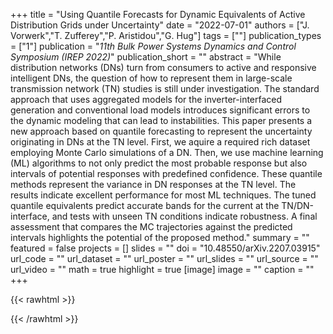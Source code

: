 +++
title = "Using Quantile Forecasts for Dynamic Equivalents of Active Distribution Grids under Uncertainty"
date = "2022-07-01"
authors = ["J. Vorwerk","T. Zufferey","P. Aristidou","G. Hug"]
tags = [""]
publication_types = ["1"]
publication = "_11th Bulk Power Systems Dynamics and Control Symposium (IREP 2022)_"
publication_short = ""
abstract = "While distribution networks (DNs) turn from consumers to active and responsive intelligent DNs, the question of how to represent them in large-scale transmission network (TN) studies is still under investigation. The standard approach that uses aggregated models for the inverter-interfaced generation and conventional load models introduces significant errors to the dynamic modeling that can lead to instabilities. This paper presents a new approach based on quantile forecasting to represent the uncertainty originating in DNs at the TN level. First, we aquire a required rich dataset employing Monte Carlo simulations of a DN. Then, we use machine learning (ML) algorithms to not only predict the most probable response but also intervals of potential responses with predefined confidence. These quantile methods represent the variance in DN responses at the TN level. The results indicate excellent performance for most ML techniques. The tuned quantile equivalents predict accurate bands for the current at the TN/DN-interface, and tests with unseen TN conditions indicate robustness. A final assessment that compares the MC trajectories against the predicted intervals highlights the potential of the proposed method."
summary = ""
featured = false
projects = []
slides = ""
doi = "10.48550/arXiv.2207.03915"
url_code = ""
url_dataset = ""
url_poster = ""
url_slides = ""
url_source = ""
url_video = ""
math = true
highlight = true
[image]
image = ""
caption = ""
+++

{{< rawhtml >}}
<div data-badge-details="right" data-badge-type="medium-donut" data-doi="10.48550/arXiv.2207.03915" data-hide-no-mentions="true" class="altmetric-embed"></div>
{{< /rawhtml >}}
